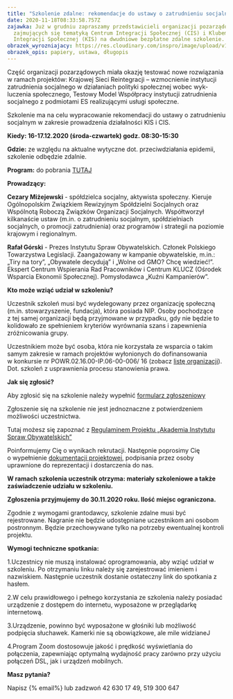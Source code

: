 ```yaml
---
title: "Szkolenie zdalne: rekomendacje do ustawy o zatrudnieniu socjalnym"
date: 2020-11-18T08:33:58.757Z
zajawka: Już w grudniu zapraszamy przedstawicieli organizacji pozarządowych
  zajmujących się tematyką Centrum Integracji Społecznej (CIS) i Klubem
  Integracji Społecznej (KIS) na dwudniowe bezpłatne zdalne szkolenie.
obrazek_wyrozniajacy: https://res.cloudinary.com/inspro/image/upload/v1600951102/aiso/Zdj%C4%99cia%20szkolenia/cis_kis1.jpg
obrazek_opis: papiery, ustawa, długopis
---
```

Część organizacji pozarządowych miała okazję testować nowe rozwiązania w ramach projektów: Kra­jowej Sieci Rein­te­gracji – wzmoc­nie­nie insty­tucji zatrud­nienia soc­jal­nego w dzi­ała­ni­ach poli­tyki społecznej wobec wyk­luczenia społecznego, Testowy Model Współpracy instytucji zatrudnienia socjalnego z podmiotami ES realizującymi usługi społeczne.

Szkolenie ma na celu wypracowanie rekomendacji do ustawy o zatrudnieniu socjalnym w zakresie prowadzenia działalności KIS i CIS.

**Kiedy: 16-17.12.2020 (środa-czwartek) godz. 08:30-15:30**

**Gdzie:** ze względu na aktualne wytyczne dot. przeciwdziałania epidemii, szkolenie odbędzie zdalnie.

**Program:** do pobrania [TUTAJ ](https://res.cloudinary.com/inspro/image/upload/v1605882583/aiso/CIS_Akademia_program_2020_12.pdf)

**Prowadzący:**

**Cezary Miżejewski** - spółdzielca socjalny, aktywista społeczny. Kieruje Ogólnopolskim Związkiem Rewizyjnym Spółdzielni Socjalnych oraz Wspólnotą Roboczą Związków Organizacji Socjalnych. Współtworzył kilkanaście ustaw (m.in. o zatrudnieniu socjalnym, spółdzielniach socjalnych, o promocji zatrudnienia) oraz programów i strategii na poziomie krajowym i regionalnym.

**Rafał Górski** - Prezes Instytutu Spraw Obywatelskich. Członek Polskiego Towarzystwa Legislacji. Zaangażowany w kampanie obywatelskie, m.in.: „Tiry na tory”, „Obywatele decydują” i „Wolne od GMO? Chcę wiedzieć!”. Ekspert Centrum Wspierania Rad Pracowników i Centrum KLUCZ (Ośrodek Wsparcia Ekonomii Społecznej). Pomysłodawca „Kuźni Kampanierów”.

**Kto może wziąć udział w szkoleniu?**

Uczestnik szkoleń musi być wydelegowany przez organizację społeczną (m.in. stowarzyszenie, fundacja), która posiada NIP. Osoby pochodzące z tej samej organizacji będą przyjmowane w przypadku, gdy nie będzie to kolidowało ze spełnieniem kryteriów wyrównania szans i zapewnienia zróżnicowania grupy.

Uczestnikiem może być osoba, która nie korzystała ze wsparcia o takim samym zakresie w ramach projektów wyłonionych do dofinansowania w konkursie nr POWR.02.16.00-IP.06-00-006/ 16 (zobacz [listę organizacji](https://res.cloudinary.com/inspro/raw/upload/v1600935227/aiso/Lista_realizowanych_projekt%C3%B3w_w_ramach_naboru_6.xlsx)). Dot. szkoleń z usprawnienia procesu stanowienia prawa.

**Jak się zgłosić?**

Aby zgłosić się na szkolenie należy wypełnić [formularz zgłoszeniowy](https://forms.gle/1j9Ex9JfEXzKHzkH9)

Zgłoszenie się na szkolenie nie jest jednoznaczne z potwierdzeniem możliwości uczestnictwa.

Tutaj możesz się zapoznać z [Regulaminem Projektu „Akademia Instytutu Spraw Obywatelskich”](https://res.cloudinary.com/inspro/raw/upload/v1595492542/aiso/regulamin_z_zalacznikami.zip)

Poinformujemy Cię o wynikach rekrutacji. Następnie poprosimy Cię o wypełnienie [dokumentacji projektowej](https://res.cloudinary.com/inspro/raw/upload/v1595492482/aiso/dokumenty_przystapienia_do_projektu.zip), podpisania przez osoby uprawnione do reprezentacji i dostarczenia do nas.

**W ramach szkolenia uczestnik otrzyma: materiały szkoleniowe a także zaświadczenie udziału w szkoleniu.** 

**Zgłoszenia przyjmujemy do 30.11.2020 roku. Ilość miejsc ograniczona.**

Zgodnie z wymogami grantodawcy, szkolenie zdalne musi być rejestrowane. Nagranie nie będzie udostępniane uczestnikom ani osobom postronnym. Będzie przechowywane tylko na potrzeby ewentualnej kontroli projektu.

**Wymogi techniczne spotkania:**

1.Uczestnicy nie muszą instalować oprogramowania, aby wziąć udział w szkoleniu. Po otrzymaniu linku należy się zarejestrować imieniem i nazwiskiem. Następnie uczestnik dostanie ostateczny link do spotkania z hasłem.

2.W celu prawidłowego i pełnego korzystania ze szkolenia należy posiadać urządzenie z dostępem do internetu, wyposażone w przeglądarkę internetową.

3.Urządzenie, powinno być wyposażone w głośniki lub możliwość podpięcia słuchawek. Kamerki nie są obowiązkowe, ale mile widzianeJ

4.Program Zoom dostosowuje jakość i prędkość wyświetlania do połączenia, zapewniając optymalną wydajność pracy zarówno przy użyciu połączeń DSL, jak i urządzeń mobilnych.

**Masz pytania?**

Napisz [](mailto:akademia@instytut.lodz.pl){% email%} lub zadzwoń 42 630 17 49, 519 300 647